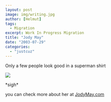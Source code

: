 ```yaml
---
layout: post
image: img/writing.jpg
author: [Helmut]
tags:
  - Migration
excerpt: Work In Progress Migration
title: "Jody May"
date: "2003-07-29"
categories: 
  - "justcuz"
---
```


Only a few people look good in a superman shirt

![](images/jodymay_04.jpg)

\*sigh\*

you can check more about her at [JodyMay.com](http://www.jodymay.com)
